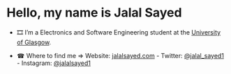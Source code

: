 # Hello, my name is Jalal Sayed

- 🎞  I’m a Electronics and Software Engineering student at the [University of Glasgow](https://www.gla.ac.uk/undergraduate/degrees/electronicsoftwareengineering/).
<!-- - 🖥  I’m currently learning about **hardware** (VHDL and OrCAD), **software** (Java), **networking** and **OSes**. -->
- ☎  Where to find me => Website: [jalalsayed.com](https://jalalsayed.com) - Twitter: [@jalal_sayed1](https://twitter.com/jalal_sayed1) - Instagram: [@jalalsayed1](https://www.instagram.com/jalalsayed1/)

<!-- <img src="https://github-readme-stats.vercel.app/api?username=JalalSayed1&&show_icons=true&title_color=ffffff&icon_color=bb2acf&text_color=daf7dc&bg_color=151515"> -->
